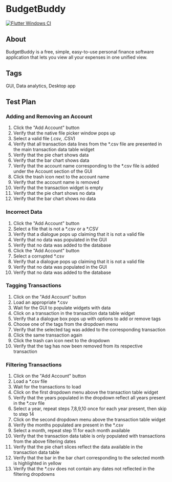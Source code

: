 # BudgetBuddy

[![Flutter Windows CI](https://github.com/blucas6/BudgetBuddy/actions/workflows/main.yml/badge.svg?branch=main)](https://github.com/blucas6/BudgetBuddy/actions/workflows/main.yml)

## About
BudgetBuddy is a free, simple, easy-to-use personal finance software application that lets you view all your expenses in one unified view.

## Tags
GUI, Data analytics, Desktop app

## Test Plan
### Adding and Removing an Account
1. Click the "Add Account" button
2. Verify that the native file picker window pops up
3. Select a valid file (.csv, .CSV)
4. Verify that all transaction data lines from the *.csv file are presented in the main transaction data table widget
5. Verify that the pie chart shows data
6. Verify that the bar chart shows data
7. Verify that the account name corresponding to the *.csv file is added under the Account section of the GUI
8. Click the trash icon next to the account name
9. Verify that the account name is removed
10. Verify that the transaction widget is empty
11. Verify that the pie chart shows no data
12. Verify that the bar chart shows no data

### Incorrect Data
1. Click the "Add Account" button
2. Select a file that is not a *.csv or a *.CSV
3. Verify that a dialogue pops up claiming that it is not a valid file
4. Verify that no data was populated in the GUI
5. Verify that no data was added to the database
6. Click the "Add Account" button
7. Select a corrupted *.csv
8. Verify that a dialogue pops up claiming that it is not a valid file
9. Verify that no data was populated in the GUI
10. Verify that no data was added to the database

### Tagging Transactions
1. Click on the "Add Account" button
2. Load an appropriate *.csv
3. Wait for the GUI to populate widgets with data
4. Click on a transaction in the transaction data table widget
5. Verify that a dialogue box pops up with options to add or remove tags
6. Choose one of the tags from the dropdown menu
7. Verify that the selected tag was added to the corresponding transaction
8. Click the same transaction again
9. Click the trash can icon next to the dropdown
10. Verify that the tag has now been removed from its respective transaction

### Filtering Transactions
1. Click on the "Add Account" button
2. Load a *.csv file
3. Wait for the transactions to load
4. Click on the first dropdown menu above the transaction table widget
5. Verify that the years populated in the dropdown reflect all years present in the *.csv file
6. Select a year, repeat steps 7,8,9,10 once for each year present, then skip to step 14
7. Click on the second dropdown menu above the transaction table widget
9. Verify the months populated are present in the *.csv
10. Select a month, repeat step 11 for each month available
11. Verify that the transaction data table is only populated with transactions from the above filtering dates
12. Verify that the pie chart slices reflect the data available in the transaction data table
13. Verify that the bar in the bar chart corresponding to the selected month is highlighted in yellow
14. Verify that the *.csv does not contain any dates not reflected in the filtering dropdowns

